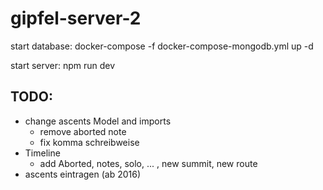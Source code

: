 # gipfel-server-2

start database:
    docker-compose -f docker-compose-mongodb.yml up -d

start server:
    npm run dev


## TODO:
- change ascents Model and imports
    - remove aborted note
    - fix komma schreibweise
- Timeline
    - add Aborted, notes, solo, ... , new summit, new route
- ascents eintragen (ab 2016)